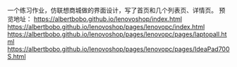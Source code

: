 一个练习作业，仿联想商城做的界面设计，写了首页和几个列表页、详情页。
预览地址：
https://albertbobo.github.io/lenovoshop/index.html
https://albertbobo.github.io/lenovoshop/pages/lenovopc/index.html
https://albertbobo.github.io/lenovoshop/pages/lenovopc/pages/laptopall.html
https://albertbobo.github.io/lenovoshop/pages/lenovopc/pages/IdeaPad700S.html
